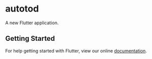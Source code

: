 # autotod

A new Flutter application.

## Getting Started

For help getting started with Flutter, view our online
[documentation](https://flutter.io/).
